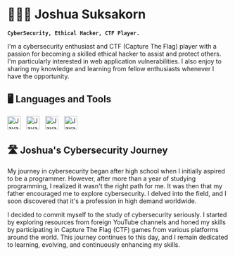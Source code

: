 # 👨🏽‍💻 Joshua Suksakorn

**`CyberSecurity, Ethical Hacker, CTF Player.`**

I'm a cybersecurity enthusiast and CTF (Capture The Flag) player with a passion for becoming a skilled ethical hacker to assist and protect others. I'm particularly interested in web application vulnerabilities. I also enjoy to sharing my knowledge and learning from fellow enthusiasts whenever I have the opportunity.


<h2> 🖥️ Languages and Tools </h2>
  <img align="left" alt="Java" width="30px" style="padding-right:10px;" src="https://cdn.jsdelivr.net/gh/devicons/devicon/icons/bash/bash-plain.svg"/>
  <img align="left" alt="Java" width="30px" style="padding-right:10px;" src="https://cdn.jsdelivr.net/gh/devicons/devicon/icons/python/python-original.svg" />
  <img align="left" alt="Java" width="30px" style="padding-right:10px;" src="https://cdn.jsdelivr.net/gh/devicons/devicon/icons/linux/linux-original.svg" />  
  <img align="left" alt="Java" width="30px" style="padding-right:10px;" src="https://cdn.jsdelivr.net/gh/devicons/devicon/icons/vscode/vscode-original.svg" />
<br>


<br>
<h2> 🛣️ Joshua's Cybersecurity Journey </h2>
  My journey in cybersecurity began after high school when I initially aspired to be a programmer. However, after more than a year of studying programming, I realized it wasn't the right path for me. It was then that my father encouraged me to explore cybersecurity. I delved into the field, and I soon discovered that it's a profession in high demand worldwide.

  I decided to commit myself to the study of cybersecurity seriously. I started by exploring resources from foreign YouTube channels and honed my skills by participating in Capture The Flag (CTF) games from various platforms around the world. This journey continues to this day, and I remain dedicated to learning, evolving, and continuously enhancing my skills.
